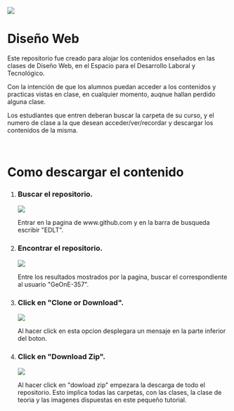 <img src="../master/Logo-pasos/logo.png"></img>
<h1> Diseño Web </h1>
<p>Este repositorio fue creado para alojar los contenidos enseñados en las clases de Diseño Web, en el Espacio para el Desarrollo Laboral y Tecnológico.</p>
<p>Con la intención de que los alumnos puedan acceder a los contenidos y practicas vistas en clase, en cualquier momento, auqnue hallan perdido alguna clase.</p>
<p>Los estudiantes que entren deberan buscar la carpeta de su curso, y el numero de clase a la que desean acceder/ver/recordar y descargar los contenidos de la misma.</p>
<br>
<h1>Como descargar el contenido</h1>
<ol>
	<li>
		<h3>Buscar el repositorio.</h3>
		<img src="../master/Logo-pasos/01.png">
		<p>Entrar en la pagina de www.github.com y en la barra de busqueda escribir "EDLT".</p>
	</li>
	<li>
		<h3>Encontrar el repositorio.</h3>
		<img src="../master/Logo-pasos/02.png">
		<p>Entre los resultados mostrados por la pagina, buscar el correspondiente al usuario "GeOnE-357".</p>
	</li>
	<li>
		<h3>Click en "Clone or Download".</h3>
		<img src="../master/Logo-pasos/03.png">
		<p>Al hacer click en esta opcion desplegara un mensaje en la parte inferior del boton.</p>
	</li>
	<li>
		<h3>Click en "Download Zip".</h3>
		<img src="../master/Logo-pasos/04.png">
		<p>Al hacer click en "dowload zip" empezara la descarga de todo el repositorio. Esto implica todas las carpetas, con las clases, la clase de teoria y las imagenes dispuestas en este pequeño tutorial.</p>
	</li>
</ol>